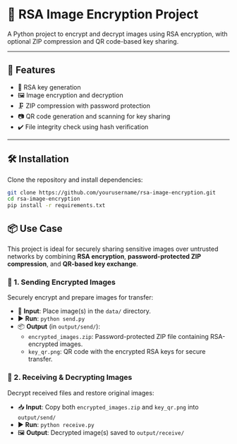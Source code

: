 # 🔐 RSA Image Encryption Project

A Python project to encrypt and decrypt images using RSA encryption, with optional ZIP compression and QR code-based key sharing.

---

## 🚀 Features

- 🔑 RSA key generation
- 🖼️ Image encryption and decryption
- 🗜️ ZIP compression with password protection
- 📷 QR code generation and scanning for key sharing
- ✔️ File integrity check using hash verification

---

## 🛠️ Installation

Clone the repository and install dependencies:

```bash
git clone https://github.com/yourusername/rsa-image-encryption.git
cd rsa-image-encryption
pip install -r requirements.txt
```

## 📦 Use Case

This project is ideal for securely sharing sensitive images over untrusted networks by combining **RSA encryption**, **password-protected ZIP compression**, and **QR-based key exchange**.

### 🔸 1. Sending Encrypted Images

Securely encrypt and prepare images for transfer:

- 📁 **Input**: Place image(s) in the `data/` directory.
- ▶️ **Run**: `python send.py`
- 📦 **Output** (in `output/send/`):
  - `encrypted_images.zip`: Password-protected ZIP file containing RSA-encrypted images.
  - `key_qr.png`: QR code with the encrypted RSA keys for secure transfer.

### 🔸 2. Receiving & Decrypting Images

Decrypt received files and restore original images:

- 📥 **Input**: Copy both `encrypted_images.zip` and `key_qr.png` into `output/send/`
- ▶️ **Run**: `python receive.py`
- 🖼️ **Output**: Decrypted image(s) saved to `output/receive/`
